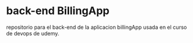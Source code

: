 # back-end  BillingApp

repositorio para el back-end de la aplicacion billingApp usada en el curso de devops de udemy.
